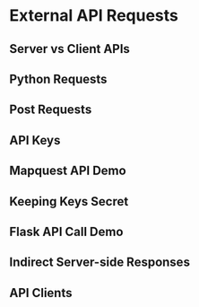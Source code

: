 # External API Requests

## Server vs Client APIs

## Python Requests

## Post Requests

## API Keys

## Mapquest API Demo

## Keeping Keys Secret

## Flask API Call Demo

## Indirect Server-side Responses

## API Clients
